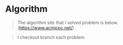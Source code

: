 # Algorithm

>The algorithm site that I solved problem is below.
>(https://www.acmicpc.net/)

>I checkout branch each problem.

